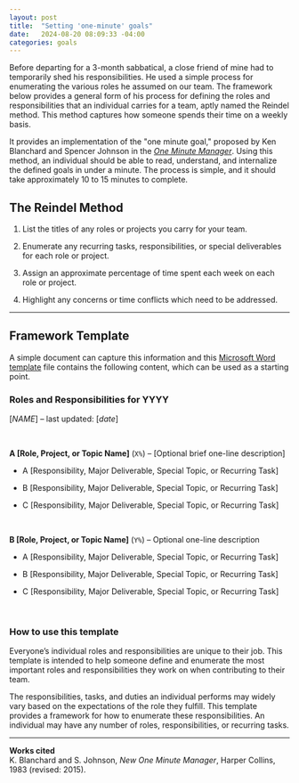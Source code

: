 ```yaml
---
layout: post
title:  "Setting 'one-minute' goals"
date:   2024-08-20 08:09:33 -04:00
categories: goals
---
```


Before departing for a 3-month sabbatical, a close friend of mine had to temporarily shed his responsibilities. 
He used a simple process for enumerating the various roles he assumed on our team.
The framework below provides a general form of his process for defining the roles and responsibilities that an individual 
carries for a team, aptly named the Reindel method.
This method captures how someone spends their time on a weekly basis.

It provides an implementation of the "one minute goal," proposed by 
Ken Blanchard and Spencer Johnson in the [_One Minute Manager_](https://en.wikipedia.org/wiki/The_One_Minute_Manager).
Using this method, an individual should be able to read, understand, and internalize the defined goals in under a minute.
The process is simple, and it should take approximately 10 to 15 minutes to complete.


## The Reindel Method

1. List the titles of any roles or projects you carry for your team.

2. Enumerate any recurring tasks, responsibilities, or special deliverables for each role or project.

3. Assign an approximate percentage of time spent each week on each role or project.

4. Highlight any concerns or time conflicts which need to be addressed.


---

## Framework Template
A simple document can capture this information and this 
[Microsoft Word template](https://ibm.box.com/s/v8nbdm3dcza7bh87e4lwkjjls70fi8b4) 
file contains the following content, which can be used as a starting point.


### Roles and Responsibilities for YYYY
[_NAME_] – last updated: [_date_]

<br/>

**A [Role, Project, or Topic Name]** (`X%`) – [Optional brief one-line description]

- A [Responsibility, Major Deliverable, Special Topic, or Recurring Task]

- B [Responsibility, Major Deliverable, Special Topic, or Recurring Task]

- C [Responsibility, Major Deliverable, Special Topic, or Recurring Task]

<br/>

**B [Role, Project, or Topic Name]** (`Y%`) – Optional one-line description  

- A [Responsibility, Major Deliverable, Special Topic, or Recurring Task]

- B [Responsibility, Major Deliverable, Special Topic, or Recurring Task]

- C [Responsibility, Major Deliverable, Special Topic, or Recurring Task]

<br/>


### How to use this template
Everyone’s individual roles and responsibilities are unique to their job.
This template is intended to help someone define and enumerate the most important roles and responsibilities 
they work on when contributing to their team.

The responsibilities, tasks, and duties an individual performs may widely vary based on the 
expectations of the role they fulfill.
This template provides a framework for how to enumerate these responsibilities.
An individual may have any number of roles, responsibilities, or recurring tasks.

---

**Works cited**  
K. Blanchard and S. Johnson, _New One Minute Manager_, Harper Collins, 1983 (revised: 2015).
